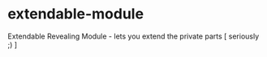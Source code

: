 extendable-module
=================

Extendable Revealing Module - lets you extend the private parts [ seriously ;) ]